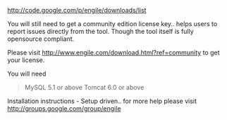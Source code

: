 http://code.google.com/p/engile/downloads/list

You will still need to get a community edition license key.. helps users to report issues directly from the tool. Though the tool itself is fully opensource compliant.

Please visit http://www.engile.com/download.html?ref=community to get your license.

You will need

> MySQL 5.1 or above
> Tomcat 6.0 or above

Installation instructions - Setup driven.. for more help please visit http://groups.google.com/group/engile